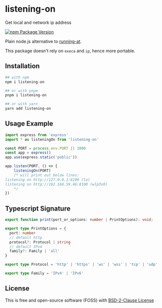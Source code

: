 # listening-on

Get local and network ip address

[![npm Package Version](https://img.shields.io/npm/v/listening-on.svg?maxAge=3600)](https://www.npmjs.com/package/listening-on)

Plain node.js alternative to [running-at](https://www.npmjs.com/package/running-at).

This package doesn't rely on `execa` and `ip`, hence more portable.

## Installation
```bash
## with npm
npm i listening-on

## or with pnpm
pnpm i listening-on

## or with yarn
yarn add listening-on
```

## Usage Example
```typescript
import express from 'express'
import * as listeningOn from 'listening-on'

const PORT = process.env.PORT || 3000
const app = express()
app.use(express.static('public'))

app.listen(PORT, () => {
    listeningOn(PORT)
    /* will print out below lines:
listening on http://127.0.0.1:8100 (lo)
listening on http://192.168.59.46:8100 (wlp3s0)
    */
})
```

## Typescript Signature
```typescript
export function print(port_or_options: number | PrintOptions): void;

export type PrintOptions = {
  port: number
  // default http
  protocol?: Protocol | string
  // default IPv4
  family?: Family | 'all'
}

export type Protocol = 'http' | 'https' | 'ws' | 'wss' | 'tcp' | 'udp'

export type Family = 'IPv4' | 'IPv6'
```

## License
This is free and open-source software (FOSS) with
[BSD-2-Clause License](./LICENSE)
